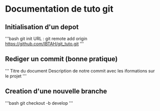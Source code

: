 # Documentation de tuto git

## Initialisation d'un depot

'''bash
git init
URL : git remote add origin https://github.com/IBTAH/git_tuto.git
'''

## Rediger un commit (bonne pratique)
'''
Titre du document
Description de notre commit avec les iformations sur le projet
'''

## Creation d'une nouvelle branche
'''bash
git checkout -b develop
'''
